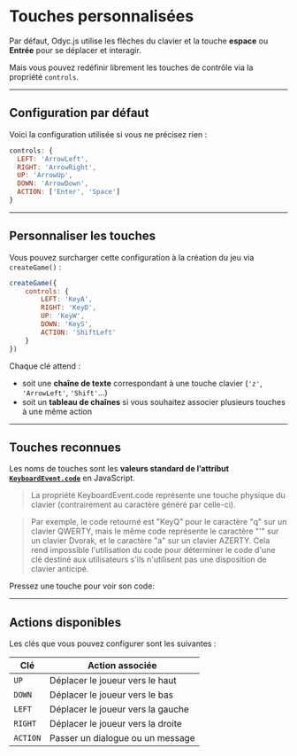 <script>
import Aside from '../../../lib/ui/Doc/Aside.svelte'
import Emoji from '../../../lib/ui/Doc/Emoji.svelte'
import KeyDemo from '../../../lib/ui/Doc/KeyDemo.svelte'
</script>

# <Emoji src="🎮" /> Touches personnalisées

Par défaut, Odyc.js utilise les flèches du clavier et la touche **espace** ou **Entrée** pour se déplacer et interagir.

Mais vous pouvez redéfinir librement les touches de contrôle via la propriété `controls`.

---

## <Emoji src="🧩" /> Configuration par défaut

Voici la configuration utilisée si vous ne précisez rien :

```js
controls: {
  LEFT: 'ArrowLeft',
  RIGHT: 'ArrowRight',
  UP: 'ArrowUp',
  DOWN: 'ArrowDown',
  ACTION: ['Enter', 'Space']
}
```

---

## <Emoji src="⚙️" /> Personnaliser les touches

Vous pouvez surcharger cette configuration à la création du jeu via `createGame()` :

```js
createGame({
	controls: {
		LEFT: 'KeyA',
		RIGHT: 'KeyD',
		UP: 'KeyW',
		DOWN: 'KeyS',
		ACTION: 'ShiftLeft'
	}
})
```

Chaque clé attend :

- soit une **chaîne de texte** correspondant à une touche clavier (`'z'`, `'ArrowLeft'`, `'Shift'`...)
- soit un **tableau de chaînes** si vous souhaitez associer plusieurs touches à une même action

---

## <Emoji src="🔑" /> Touches reconnues

Les noms de touches sont les **valeurs standard de l’attribut [`KeyboardEvent.code`](https://developer.mozilla.org/fr/docs/Web/API/KeyboardEvent/code)** en JavaScript.

> La propriété KeyboardEvent.code représente une touche physique du clavier (contrairement au caractère généré par celle-ci).

> Par exemple, le code retourné est "KeyQ" pour le caractère "q" sur un clavier QWERTY, mais le même code représente le caractère "'" sur un clavier Dvorak, et le caractère "a" sur un clavier AZERTY. Cela rend impossible l'utilisation du code pour déterminer le code d'une clé destiné aux utilisateurs s'ils n'utilisent pas une disposition de clavier anticipé.

Pressez une touche pour voir son code:

<KeyDemo/>

---

## <Emoji src="🎯" /> Actions disponibles

Les clés que vous pouvez configurer sont les suivantes :

| Clé      | Action associée                   |
| -------- | --------------------------------- |
| `UP`     | Déplacer le joueur vers le haut   |
| `DOWN`   | Déplacer le joueur vers le bas    |
| `LEFT`   | Déplacer le joueur vers la gauche |
| `RIGHT`  | Déplacer le joueur vers la droite |
| `ACTION` | Passer un dialogue ou un message  |
